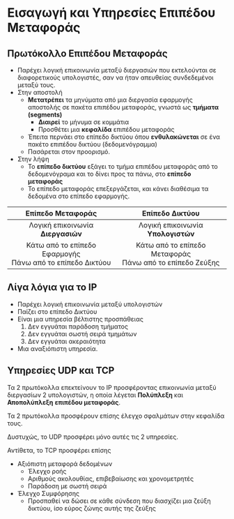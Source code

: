 # Εισαγωγή και  Υπηρεσίες Επιπέδου Μεταφοράς

## Πρωτόκολλο Επιπέδου Μεταφοράς

- Παρέχει λογική επικοινωνία μεταξύ διεργασιών που εκτελούνται σε διαφορετικούς υπολογιστές, σαν να ήταν απευθείας συνδεδεμένοι μεταξύ τους.
- Στην αποστολή
  - **Μετατρέπει** τα μηνύματα από μια διεργασία εφαρμογής αποστολής σε πακέτα επιπέδου μεταφοράς, γνωστά ως **τμήματα (segments)**
    - **Διαιρεί** το μήνυμα σε κομμάτια
    - Προσθέτει μια **κεφαλίδα** επιπέδου μεταφοράς
  - Έπειτα περνάει στο επίπεδο δικτύου όπου **ενθυλακώνεται** σε ένα πακέτο επιπέδου δικτύου (δεδομενόγραμμα)
  - Πασάρεται στον προορισμό.
- Στην λήψη
  - Το **επίπεδο δικτύου** εξάγει το τμήμα επιπέδου μεταφοράς από το δεδομενόγραμα και το δίνει προς τα πάνω, στο **επίπεδο μεταφοράς**
  - Το επίπεδο μεταφοράς επεξεργάζεται, και κάνει διαθέσιμα τα δεδομένα στο επίπεδο εφαρμογής.

|                        Επίπεδο Μεταφοράς                        |                        Επίπεδο Δικτύου                         |
| :-------------------------------------------------------------: | :------------------------------------------------------------: |
|                Λογική επικοινωνία **Διεργασιών**                |               Λογική επικοινωνία **Υπολογιστών**               |
| Κάτω από το επίπεδο Εφαρμογής <br/> Πάνω από το επίπεδο Δικτύου | Κάτω από το επίπεδο Μεταφοράς <br/> Πάνω από το επίπεδο Ζεύξης |

## Λίγα λόγια για το IP

- Παρέχει λογική επικοινωνία μεταξύ υπολογιστών
- Παίζει στο επίπεδο Δικτύου
- Είναι μια υπηρεσία βέλτιστης προσπάθειας 
  1. Δεν εγγυάται παράδοση τμήματος
  2. Δεν εγγυάται σωστή σειρά τμημάτων
  3. Δεν εγγυάται ακεραιότητα
- Μια αναξιόπιστη υπηρεσία.

## Υπηρεσίες UDP και TCP

Τα 2 πρωτόκολλα επεκτείνουν το IP προσφέροντας επικοινωνία μεταξύ διεργασίων 2 υπολογιστών, η οποία λέγεται **Πολύπλεξη** και **Αποπολύπλεξη** **επιπέδου μεταφοράς**.

Τα 2 πρωτόκολλα προσφέρουν επίσης έλεγχο σφαλμάτων στην κεφαλίδα τους.

Δυστυχώς, το UDP προσφέρει μόνο αυτές τις 2 υπηρεσίες.

Αντίθετα, το TCP προσφέρει επίσης
- Αξιόπιστη μεταφορά δεδομένων
  - Έλεγχο ροής
  - Αριθμούς ακολουθίας, επιβεβαίωσης και χρονομετρητές
  - Παράδοση με σωστή σειρά 
- Έλεγχο Συμφόρησης
  - Προσπαθεί να δώσει σε κάθε σύνδεση που διασχίζει μια ζεύξη δικτύου, ίσο εύρος ζώνης αυτής της ζεύξης